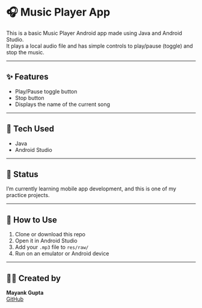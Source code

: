 # 🎧 Music Player App

This is a basic Music Player Android app made using Java and Android Studio.  
It plays a local audio file and has simple controls to play/pause (toggle) and stop the music.

---

## ✨ Features

- Play/Pause toggle button  
- Stop button  
- Displays the name of the current song

---

## 📱 Tech Used

- Java  
- Android Studio  

---

## 🚧 Status

I’m currently learning mobile app development, and this is one of my practice projects.  

---

## 📂 How to Use

1. Clone or download this repo  
2. Open it in Android Studio  
3. Add your `.mp3` file to `res/raw/`  
4. Run on an emulator or Android device

---

## 🙋‍♂️ Created by

**Mayank Gupta**  
[GitHub](https://github.com/gmayank9999)
